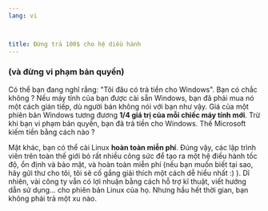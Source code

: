 ```yaml
---
lang: vi



title: Đừng trả 100$ cho hệ diều hành
---
```


<h3>(và đừng vi phạm bản quyền)</h3>

Có thể bạn đang nghĩ rằng: "Tôi đâu có trả tiền cho Windows". Bạn có chắc không ? 
Nếu máy tính của bạn được cài sẵn Windows, bạn đã phải mua nó một cách gián tiếp, dù 
người bán không nói với bạn như vậy. Giá của một phiên bản Windows tương đương <b>1/4 
giá trị của mỗi chiếc máy tính mới</b>. Trừ khi bạn vi phạm bản quyền, bạn đã trả tiền cho Windows. 
Thế Microsoft kiếm tiền bằng cách nào ?

Mặt khác, bạn có thể cài Linux <b>hoàn toàn miễn phí</b>. Đúng vậy, các lập trình 
viên trên toàn thế giới bỏ rất nhiều công sức để tạo ra một hệ điều hành tốc độ, ổn định và bảo mật, 
và hoàn toàn miễn phí (nếu bạn muốn biết tại sao, hãy gửi thư cho tôi, tôi sẽ cố gắng giải 
thích một cách dễ hiểu nhất :) ). Dĩ nhiên, vài công ty vẫn có lợi nhuận bằng cách hỗ 
trợ kĩ thuật, viết hướng dẫn sử dụng... cho phiên bản Linux của họ. Nhưng hầu hết thời 
gian, bạn không phải trả một xu nào.




